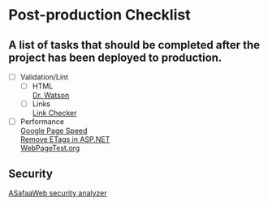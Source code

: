 # Post-production Checklist  
  
## A list of tasks that should be completed after the project has been deployed to production.  
  
- [ ] Validation/Lint  
  - [ ] HTML  
    [Dr. Watson](//watson.addy.com/)  
  - [ ] Links  
    [Link Checker](//validator.w3.org/checklink)  
- [ ] Performance  
  [Google Page Speed](//developers.google.com/speed/pagespeed/)  
  [Remove ETags in ASP.NET](//mark.mymonster.nl/2011/10/18/improve-the-yslow-score-remove-the-etags)  
  [WebPageTest.org](//redbot.org/)  
  
## Security  
  
[ASafaaWeb security analyzer](//asafaweb.com)  
